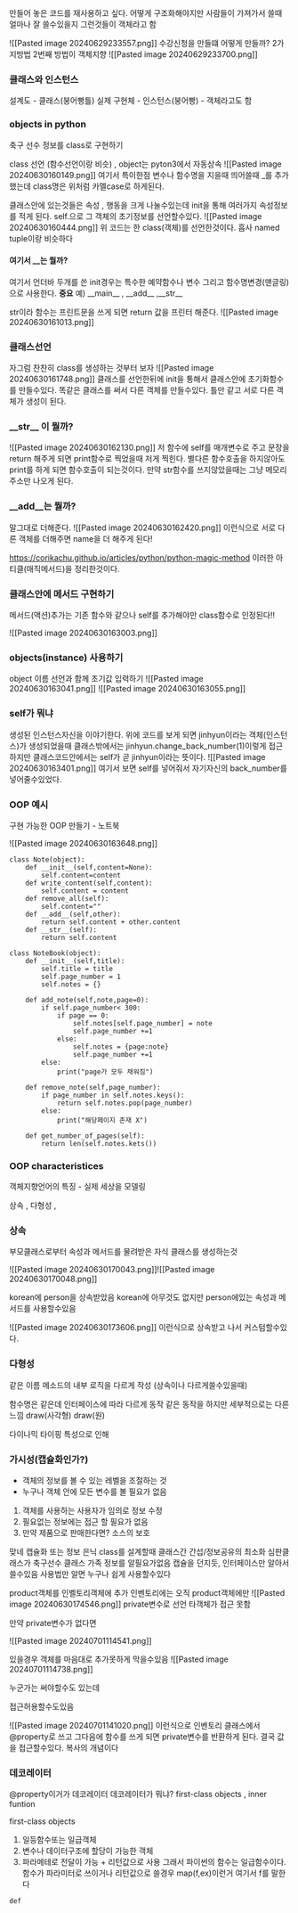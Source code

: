 
만들어 놓은 코드를 재사용하고 싶다.
어떻게 구조화해야지만 사람들이 가져가서 쓸때 얼마나 잘 쓸수있을지
그런것들이 객체라고 함

![[Pasted image 20240629233557.png]]
수강신청을 만들떄 어떻게 만들까? 2가지방법
2번째 방법이 객체지향
![[Pasted image 20240629233700.png]]


### 클래스와 인스턴스
설계도 - 클래스(붕어빵틀) 
실제 구현체 - 인스턴스(붕어빵) - 객체라고도 함

### objects in python

축구 선수 정보를 class로 구현하기

class 선언 (함수선언이랑 비슷) , object는 pyton3에서 자동상속 
![[Pasted image 20240630160149.png]]
여기서 특이한점 변수나 함수명을 지을때 띄어쓸때 \_를 추가했는데
class명은 위처럼 카멜case로 하게된다.

클래스안에 있는것들은 속성 , 행동을 크게 나눌수있는데 
init을 통해 여러가지 속성정보를 적게 된다.
self.으로 그 객체의 초기정보를 선언할수있다.
![[Pasted image 20240630160444.png]]
위 코드는 한 class(객체)를 선언한것이다. 
흡사 named tuple이랑 비슷하다
#### 여기서 \_\_는 뭘까?
여기서 언더바 두개를 쓴 init경우는 특수한 예약함수나 변수 그리고 함수명변경(맨글링)으로 사용한다.  **중요**
예) \_\_main\_\_ , \_\_add\_\_ ,\_\_str\_\_

str이라 함수는 프린트문을 쓰게 되면 return 값을 프린터 해준다.
![[Pasted image 20240630161013.png]]



### 클래스선언
자그럼 찬찬히 class를 생성하는 것부터 보자
![[Pasted image 20240630161748.png]]
클래스를 선언한뒤에 init을 통해서 클래스안에 초기화함수를 만들수있다.
똑같은 클래스를 써서 다른 객체를 만들수있다.
틀만 같고 서로 다른 객체가 생성이 된다.

### \_\_str\_\_ 이 뭘까?
![[Pasted image 20240630162130.png]]
저 함수에 self를 매개변수로 주고 문장을 return 해주게 되면 
print함수로 찍었을때 저게 찍힌다.
별다른 함수호출을 하지않아도 print를 하게 되면 함수호출이 되는것이다.
만약 str함수를 쓰지않았을때는 그냥 메모리주소만 나오게 된다.

### \_\_add\_\_는 뭘까?
말그대로 더해준다.
![[Pasted image 20240630162420.png]]
이런식으로 서로 다른 객체를 더해주면 name을 더 해주게 된다!

https://corikachu.github.io/articles/python/python-magic-method
이러한 아티클(매직메서드)을 정리한것이다.


### 클래스안에 메서드 구현하기
메서드(액션)추가는 기존 함수와 같으나 self를 추가해야만 class함수로 인정된다!!

![[Pasted image 20240630163003.png]]

### objects(instance) 사용하기
object 이름 선언과 함께 초기값 입력하기
![[Pasted image 20240630163041.png]]
![[Pasted image 20240630163055.png]]


### self가 뭐냐
생성된 인스턴스자신을 이야기한다.
위에 코드를 보게 되면 jinhyun이라는 객체(인스턴스)가 생성되었을때
클래스밖에서는 jinhyun.change_back_number(1)이렇게 접근하지만
클래스코드안에서는 self가 곧 jinhyun이라는 뜻이다. 
![[Pasted image 20240630163401.png]]
여기서 보면 self를 넣어줘서 자기자신의 back_number를 넣어줄수있었다. 



### OOP 예시

구현 가능한 OOP 만들기 - 노트북

![[Pasted image 20240630163648.png]]

```
class Note(object):
    def __init__(self,content=None):
        self.content=content
    def write_content(self,content):
        self.content = content
    def remove_all(self):
        self.content=""
    def __add__(self,other):
        return self.content + other.content
    def __str__(self):
        return self.content
        
class NoteBook(object):
    def __init__(self,title):
        self.title = title
        self.page_number = 1
        self.notes = {}

    def add_note(self,note,page=0):
        if self.page_number< 300:
            if page == 0:
                self.notes[self.page_number] = note
                self.page_number +=1
            else:
                self.notes = {page:note}
                self.page_number +=1
        else:
            print("page가 모두 채워짐")
            
    def remove_note(self,page_number):
        if page_number in self.notes.keys():
            return self.notes.pop(page_number)
        else:
            print("해당페이지 존재 X")
    
    def get_number_of_pages(self):
        return len(self.notes.kets())    
```
### OOP characteristices

객체지향언어의 특징 - 실제 세상을 모델링

상속 , 다형성 , 


### 상속
부모클래스로부터 속성과 메서드를 물려받은 자식 클래스를 생성하는것

![[Pasted image 20240630170043.png]]![[Pasted image 20240630170048.png]]

korean에 person을 상속받았음
korean에 아무것도 없지만 person에있는 속성과 메서드를 사용할수있음

![[Pasted image 20240630173606.png]]
이런식으로 상속받고 나서 커스텀할수있다.

### 다형성

같은 이름 메소드의 내부 로직을 다르게 작성 (상속이나 다르게쓸수있을때)

함수명은 같은데 인터페이스에 따라 다르게 동작
같은 동작을 하지만 세부적으로는 다른 느낌
draw(사각형) 
draw(원)

다이나믹 타이핑 특성으로 인해 


### 가시성(캡슐화인가?)
- 객체의 정보를 볼 수 있는 레벨을 조절하는 것
- 누구나 객체 안에 모든 변수를 볼 필요가 없음
1. 객체를 사용하는 사용자가 임의로 정보 수정
2. 필요없는 정보에는 접근 할 필요가 없음
3. 만약 제품으로 판매한다면? 소스의 보호

맞네 캡슐화 또는 정보 은닉
class를 설계할때 클래스간 간섭/정보공유의 최소화
심판클래스가 축구선수 클래스 가족 정보를 알필요가없음
캡슐을 던지듯, 인터페이스만 알아서 쓸수있음
사용법만 알면 누구나 쉽게 사용할수있다

product객체를 인벨토리객체에 추가
인벤토리에는 오직 product객체에만 
![[Pasted image 20240630174546.png]]
private변수로 선언 타객체가 접근 못함


만약 private변수가 없다면

![[Pasted image 20240701114541.png]]


있을경우 객체를 마음대로 추가못하게 막을수있음
![[Pasted image 20240701114738.png]]


누군가는 써야할수도 있는데

접근허용할수도있음


![[Pasted image 20240701141020.png]]
이런식으로 인벤토리 클래스에서 @property로 쓰고 그다음에 함수를 쓰게 되면 private변수를 반환하게 된다. 
결국 값을 접근할수있다. 복사의 개념이다




### 데코레이터
@property이거가 데코레이터
데코레이터가 뭐냐? 
first-class objects , inner funtion

first-class objects 
1. 일등함수또는 일급객체
2. 변수나 데이터구조에 할당이 가능한 객체
3. 파라메테로 전달이 가능 + 리턴값으로 사용
그래서 파이썬의 함수는 일급함수이다.
함수가 파라미터로 쓰이거나 리턴값으로 쓸경우
map(f,ex)이런거 여기서 f를 말한다

```
def 
```